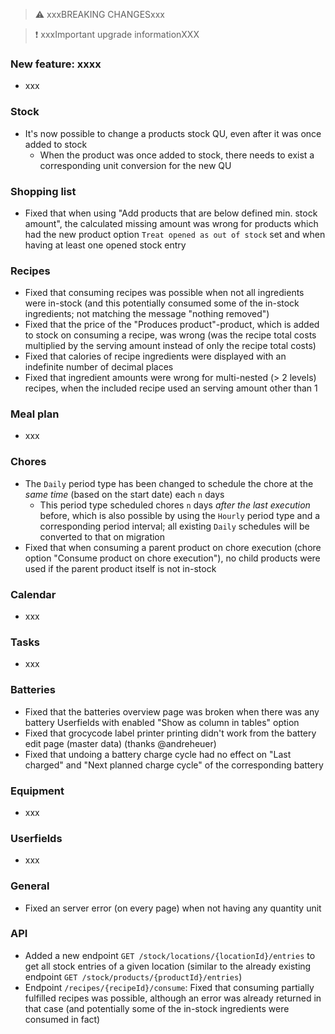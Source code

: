 > ⚠️ xxxBREAKING CHANGESxxx

> ❗ xxxImportant upgrade informationXXX

### New feature: xxxx

- xxx

### Stock

- It's now possible to change a products stock QU, even after it was once added to stock
  - When the product was once added to stock, there needs to exist a corresponding unit conversion for the new QU

### Shopping list

- Fixed that when using "Add products that are below defined min. stock amount", the calculated missing amount was wrong for products which had the new product option `Treat opened as out of stock` set and when having at least one opened stock entry

### Recipes

- Fixed that consuming recipes was possible when not all ingredients were in-stock (and this potentially consumed some of the in-stock ingredients; not matching the message "nothing removed")
- Fixed that the price of the "Produces product"-product, which is added to stock on consuming a recipe, was wrong (was the recipe total costs multiplied by the serving amount instead of only the recipe total costs)
- Fixed that calories of recipe ingredients were displayed with an indefinite number of decimal places
- Fixed that ingredient amounts were wrong for multi-nested (> 2 levels) recipes, when the included recipe used an serving amount other than 1

### Meal plan

- xxx

### Chores

- The `Daily` period type has been changed to schedule the chore at the _same time_ (based on the start date) each `n` days
  - This period type scheduled chores `n` days _after the last execution_ before, which is also possible by using the `Hourly` period type and a corresponding period interval; all existing `Daily` schedules will be converted to that on migration
- Fixed that when consuming a parent product on chore execution (chore option "Consume product on chore execution"), no child products were used if the parent product itself is not in-stock

### Calendar

- xxx

### Tasks

- xxx

### Batteries

- Fixed that the batteries overview page was broken when there was any battery Userfields with enabled "Show as column in tables" option
- Fixed that grocycode label printer printing didn't work from the battery edit page (master data) (thanks @andreheuer)
- Fixed that undoing a battery charge cycle had no effect on "Last charged" and "Next planned charge cycle" of the corresponding battery

### Equipment

- xxx

### Userfields

- xxx

### General

- Fixed an server error (on every page) when not having any quantity unit

### API

- Added a new endpoint `GET /stock/locations/{locationId}/entries` to get all stock entries of a given location (similar to the already existing endpoint `GET /stock/products/{productId}/entries`)
- Endpoint `/recipes/{recipeId}/consume`: Fixed that consuming partially fulfilled recipes was possible, although an error was already returned in that case (and potentially some of the in-stock ingredients were consumed in fact)
